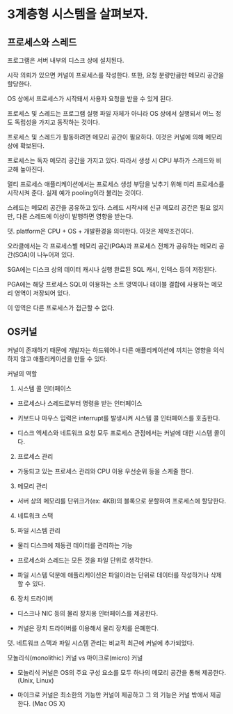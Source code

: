 # 3계층형 시스템을 살펴보자.

## 프로세스와 스레드

프로그램은 서버 내부의 디스크 상에 설치된다.

시작 의뢰가 있으면 커널이 프로세스를 작성한다. 또한, 요청 분량만큼만 메모리 공간을 할당한다.

OS 상에서 프로세스가 시작돼서 사용자 요청을 받을 수 있게 된다.

프로세스 및 스레드는 프로그램 실행 파일 자체가 아니라 OS 상에서 실행되서 어느 정도 독립성을 가지고 동작하는 것이다.

프로세스 및 스레드가 활동하려면 메모리 공간이 필요하다. 이것은 커널에 의해 메모리 상에 확보된다.

프로세스는 독자 메모리 공간을 가지고 있다. 따라서 생성 시 CPU 부하가 스레드와 비교해 높아진다.

멀티 프로세스 애플리케이션에서는 프로세스 생성 부담을 낮추기 위해 미리 프로세스를 시작시켜 준다. 실제 예가 pooling이라 불리는 것이다.

스레드는 메모리 공간을 공유하고 있다. 스레드 시작시에 신규 메모리 공간은 필요 없지만, 다른 스레드에 이상이 발행하면 영향을 받는다.

덧. platform은 CPU + OS + 개발환경을 의미한다. 이것은 제약조건이다.

오라클에서는 각 프로세스별 메모리 공간(PGA)과 프로세스 전체가 공유하는 메모리 공간(SGA)이 나누어져 있다.

SGA에는 디스크 상의 데이터 캐시나 실행 완료된 SQL 캐시, 인덱스 등이 저장된다.

PGA에는 해당 프로세스 SQL이 이용하는 소트 영역이나 테이블 결합에 사용하는 메모리 영역이 저장되어 있다.

이 영역은 다른 프로세스가 접근할 수 없다.

## OS커널

커널이 존재하기 때문에 개발자는 하드웨어나 다른 애플리케이션에 끼치는 영향을 의식하지 않고 애플리케이션을 만들 수 있다.

커널의 역할

1. 시스템 콜 인터페이스

* 프로세스나 스레드로부터 명령을 받는 인터페이스

* 키보드나 마우스 입력은 interrupt를 발생시켜 시스템 콜 인터페이스를 호출한다.

* 디스크 엑세스와 네트워크 요청 모두 프로세스 관점에서는 커널에 대한 시스템 콜이다.

2. 프로세스 관리

* 가동되고 있는 프로세스 관리와 CPU 이용 우선순위 등을 스케줄 한다.

3. 메모리 관리

* 서버 상의 메모리를 단위크가(ex: 4KB)의 블록으로 분할하여 프로세스에 할당한다.

4. 네트워크 스택

5. 파일 시스템 관리

* 물리 디스크에 제동괸 데이터를 관리하는 기능

* 프로세스와 스레드는 모든 것을 파일 단위로 생각한다.

* 파일 시스템 덕분에 애플리케이션은 파일이라는 단위로 데이터를 작성하거나 삭제할 수 있다.

6. 장치 드라이버

* 디스크나 NIC 등의 물리 장치용 인터페이스를 제공한다.

* 커널은 장치 드라이버를 이용해서 물리 장치를 은폐한다.

덧. 네트워크 스택과 파일 시스템 관리는 비교적 최근에 커널에 추가되었다.

모놀리식(monolithic) 커널 vs 마이크로(micro) 커널

* 모놀리식 커널은 OS의 주요 구성 요소를 모두 하나의 메모리 공간을 통해 제공한다. (Unix, Linux)

* 마이크로 커널은 최소한의 기능만 커널이 제공하고 그 외 기능은 커널 밖에서 제공한다. (Mac OS X)